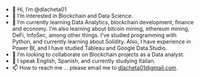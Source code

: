 - 👋 Hi, I’m @dlacheta01
- 👀 I’m interested in Blockchain and Data Science.
- 🌱 I’m currently learning Data Analytics, blockchain development, finance and economy. I'm also learning about bitcoin mining, ethereum mining, DeFi, InfoSec, among other things. I've studied programming with Python, and currently learning about Solidity. Also, I have experience in Power BI, and I have studied Tableau and Google Data Studio. 
- 💞️ I’m looking to collaborate on Blockchain projects as a Data analyst.  
- 👅 I speak English, Spanish, and currently studying Italian. 
- 📫 How to reach me ... please email me to dlacheta01@gmail.com.

<!---
dlacheta01/dlacheta01 is a ✨ special ✨ repository because its `README.md` (this file) appears on your GitHub profile.
You can click the Preview link to take a look at your changes.
--->
